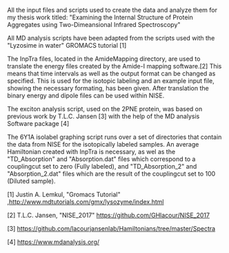 All the input files and scripts used to create the data and analyze them for my thesis work titled:
"Examining the Internal Structure of Protein Aggregates using Two-Dimeansional Infrared Spectroscopy"

All MD analysis scripts have been adapted from the scripts used with the "Lyzosime in water" GROMACS tutorial [1]

The InpTra files, located in the AmideMapping directory, are used to translate the energy files created by the Amide-I mapping software.[2] This means that time intervals as well as the output format can be changed as specified. This is used for the isotopic labeling and an example input file, showing the necessary formating, has been given. After translation the binary energy and dipole files can be used within NISE.

The exciton analysis script, used on the 2PNE protein, was based on previous work by T.L.C. Jansen [3] with the help of the MD analysis Software package [4]

The 6Y1A isolabel graphing script runs over a set of directories that contain the data from NISE for the isotopically labeled samples. An average Hamiltonian created with InpTra is necessary, as wel as the "TD_Absorption" and "Absorption.dat" files which correspond to a couplingcut set to zero (Fully labeled), and "TD_Absorption_2" and "Absorption_2.dat" files which are the result of the couplingcut set to 100 (Diluted sample).



[1] Justin A. Lemkul, "Gromacs Tutorial" ,http://www.mdtutorials.com/gmx/lysozyme/index.html

[2] T.L.C. Jansen, "NISE_2017" https://github.com/GHlacour/NISE_2017

[3] https://github.com/lacourjansenlab/Hamiltonians/tree/master/Spectra

[4] https://www.mdanalysis.org/
